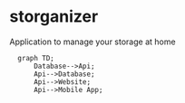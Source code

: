 # storganizer
Application to manage your storage at home

```mermaid
  graph TD;
      Database-->Api;
      Api-->Database;
      Api-->Website;
      Api-->Mobile App;

```